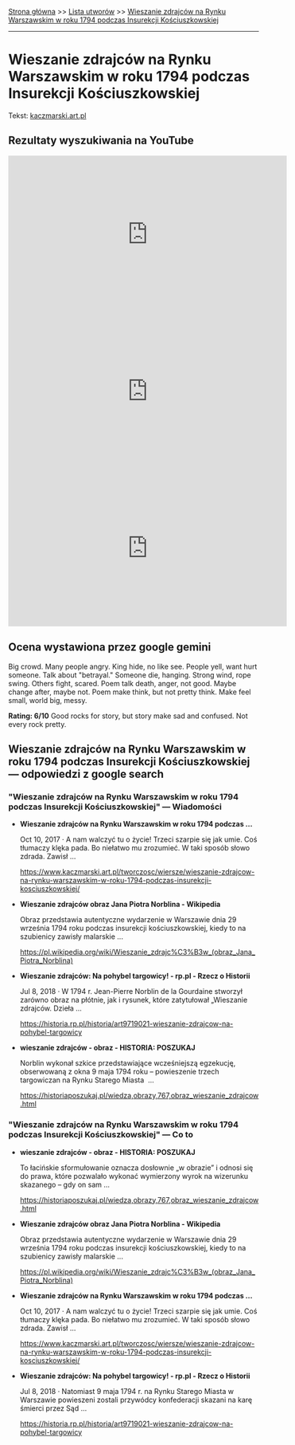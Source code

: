 [Strona główna](../index.md) >> [Lista utworów](../list.md) >> [Wieszanie zdrajców na Rynku Warszawskim w roku 1794 podczas Insurekcji Kościuszkowskiej](634.md)

---

# Wieszanie zdrajców na Rynku Warszawskim w roku 1794 podczas Insurekcji Kościuszkowskiej

Tekst: [kaczmarski.art.pl](https://www.kaczmarski.art.pl/tworczosc/wiersze/wieszanie-zdrajcow-na-rynku-warszawskim-w-roku-1794-podczas-insurekcji-kosciuszkowskiej/)

## Rezultaty wyszukiwania na YouTube

<iframe width="560" height="315" src="https://www.youtube.com/embed/FzJkSHhZAxo?si=IdontcarewhotheIRSsendsImnotpayingtaxes" title="YouTube video player" frameborder="0" allow="accelerometer; autoplay; clipboard-write; encrypted-media; gyroscope; picture-in-picture; web-share" referrerpolicy="strict-origin-when-cross-origin" allowfullscreen></iframe>

<iframe width="560" height="315" src="https://www.youtube.com/embed/YLuMe8LVR7g?si=IdontcarewhotheIRSsendsImnotpayingtaxes" title="YouTube video player" frameborder="0" allow="accelerometer; autoplay; clipboard-write; encrypted-media; gyroscope; picture-in-picture; web-share" referrerpolicy="strict-origin-when-cross-origin" allowfullscreen></iframe>

<iframe width="560" height="315" src="https://www.youtube.com/embed/6p1hV_rKzGU?si=IdontcarewhotheIRSsendsImnotpayingtaxes" title="YouTube video player" frameborder="0" allow="accelerometer; autoplay; clipboard-write; encrypted-media; gyroscope; picture-in-picture; web-share" referrerpolicy="strict-origin-when-cross-origin" allowfullscreen></iframe>

## Ocena wystawiona przez google gemini

Big crowd. Many people angry. King hide, no like see. People yell, want hurt someone. Talk about "betrayal." Someone die, hanging. Strong wind, rope swing. Others fight, scared. Poem talk death, anger, not good. Maybe change after, maybe not. Poem make think, but not pretty think. Make feel small, world big, messy.

**Rating: 6/10** Good rocks for story, but story make sad and confused. Not every rock pretty.


## Wieszanie zdrajców na Rynku Warszawskim w roku 1794 podczas Insurekcji Kościuszkowskiej — odpowiedzi z google search

### "Wieszanie zdrajców na Rynku Warszawskim w roku 1794 podczas Insurekcji Kościuszkowskiej" — Wiadomości

- **Wieszanie zdrajców na Rynku Warszawskim w roku 1794 podczas ...**

    Oct 10, 2017  ·  A nam walczyć tu o życie! Trzeci szarpie się jak umie. Coś tłumaczy klęka pada. Bo niełatwo mu zrozumieć. W taki sposób słowo zdrada. Zawisł ... 

   <https://www.kaczmarski.art.pl/tworczosc/wiersze/wieszanie-zdrajcow-na-rynku-warszawskim-w-roku-1794-podczas-insurekcji-kosciuszkowskiej/>
- **Wieszanie zdrajców obraz Jana Piotra Norblina - Wikipedia**

    Obraz przedstawia autentyczne wydarzenie w Warszawie dnia 29 września 1794 roku podczas insurekcji kościuszkowskiej, kiedy to na szubienicy zawisły malarskie ... 

   <https://pl.wikipedia.org/wiki/Wieszanie_zdrajc%C3%B3w_(obraz_Jana_Piotra_Norblina)>
- **Wieszanie zdrajców: Na pohybel targowicy! - rp.pl - Rzecz o Historii**

    Jul 8, 2018  ·  W 1794 r. Jean-Pierre Norblin de la Gourdaine stworzył zarówno obraz na płótnie, jak i rysunek, które zatytułował „Wieszanie zdrajców. Dzieła ... 

   <https://historia.rp.pl/historia/art9719021-wieszanie-zdrajcow-na-pohybel-targowicy>
- **wieszanie zdrajców - obraz - HISTORIA: POSZUKAJ**

    Norblin wykonał szkice przedstawiające wcześniejszą egzekucję, obserwowaną z okna 9 maja 1794 roku – powieszenie trzech targowiczan na Rynku Starego Miasta  ... 

   <https://historiaposzukaj.pl/wiedza,obrazy,767,obraz_wieszanie_zdrajcow.html>

### "Wieszanie zdrajców na Rynku Warszawskim w roku 1794 podczas Insurekcji Kościuszkowskiej" — Co to

- **wieszanie zdrajców - obraz - HISTORIA: POSZUKAJ**

    To łacińskie sformułowanie oznacza dosłownie „w obrazie” i odnosi się do prawa, które pozwalało wykonać wymierzony wyrok na wizerunku skazanego – gdy on sam ... 

   <https://historiaposzukaj.pl/wiedza,obrazy,767,obraz_wieszanie_zdrajcow.html>
- **Wieszanie zdrajców obraz Jana Piotra Norblina - Wikipedia**

    Obraz przedstawia autentyczne wydarzenie w Warszawie dnia 29 września 1794 roku podczas insurekcji kościuszkowskiej, kiedy to na szubienicy zawisły malarskie ... 

   <https://pl.wikipedia.org/wiki/Wieszanie_zdrajc%C3%B3w_(obraz_Jana_Piotra_Norblina)>
- **Wieszanie zdrajców na Rynku Warszawskim w roku 1794 podczas ...**

    Oct 10, 2017  ·  A nam walczyć tu o życie! Trzeci szarpie się jak umie. Coś tłumaczy klęka pada. Bo niełatwo mu zrozumieć. W taki sposób słowo zdrada. Zawisł ... 

   <https://www.kaczmarski.art.pl/tworczosc/wiersze/wieszanie-zdrajcow-na-rynku-warszawskim-w-roku-1794-podczas-insurekcji-kosciuszkowskiej/>
- **Wieszanie zdrajców: Na pohybel targowicy! - rp.pl - Rzecz o Historii**

    Jul 8, 2018  ·  Natomiast 9 maja 1794 r. na Rynku Starego Miasta w Warszawie powieszeni zostali przywódcy konfederacji skazani na karę śmierci przez Sąd ... 

   <https://historia.rp.pl/historia/art9719021-wieszanie-zdrajcow-na-pohybel-targowicy>

